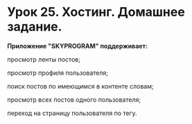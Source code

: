 # **Урок 25. Хостинг. Домашнее задание.**




**Приложение "**SKYPROGRAM**" поддерживает:**

просмотр ленты постов;

просмотр профиля пользователя;

поиск постов по имеющимся в контенте словам;

просмотр всех постов одного пользователя;

переход на страницу пользователя по тегу.


